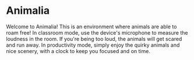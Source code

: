 # Animalia
Welcome to Animalia! This is an environment where animals are able to roam free! In classroom mode, use the device's microphone to measure the loudness in the room. If you're being too loud, the animals will get scared and run away. In productivity mode, simply enjoy the quirky animals and nice scenery, with a clock to keep you focused and on time.
